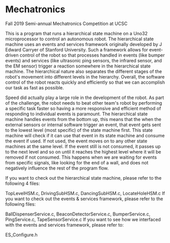 # Mechatronics
Fall 2019 Semi-annual Mechatronics Competition at UCSC

This is a program that runs a hierarchical state machine on a Uno32 microprocessor to control an autonomous robot. The hierarchical state machine uses an events and services framework originally developed by J Edward Carryer of Stanford University. Such a framework allows for event-driven control of the robot so that processes handled in events (like bumper events) and services (like ultrasonic ping sensors, the infrared sensor, and the EM sensor) trigger a reaction somewhere in the hierarchical state machine. The hierarchical nature also separates the different stages of the robot's movement into different levels in the hierarchy. Overall, the software control of the robot reacts quickly and efficiently so that we can accomplish our task as fast as possible.

Speed did actually play a large role in the development of the robot. As part of the challenge, the robot needs to beat other team's robot by performing a specific task faster so having a more responsive and efficient method of responding to individual events is paramount. The hierarchical state machine handles events from the bottom up, this means that the when the external sensors or internal software trigger an event, that event gets sent to the lowest level (most specific) of the state machine first. This state machine will check if it can use that event in its state machine and consume the event if used. If not used, the event moves on to any other state machines at the same level. If the event still is not consumed, it passes up to the next level and so on until it reaches the highest level where it will be removed if not consumed. This happens when we are waiting for events from specific signals, like looking for the end of a wall, and does not negatively influence the rest of the program flow.

If you want to check out the hierarchical state machine, please refer to the following 4 files:

  TopLevelHSM.c, DrivingSubHSM.c, DancingSubHSM.c, LocateHoleHSM.c
If you want to check out the events & services framework, please refer to the following files:

  BallDispenserService.c, BeaconDetectorService.c, BumperService.c, PingService.c, TapeSensorService.c
If you want to see how we interfaced with the events and services framework, please refer to:

  ES_Configure.h
